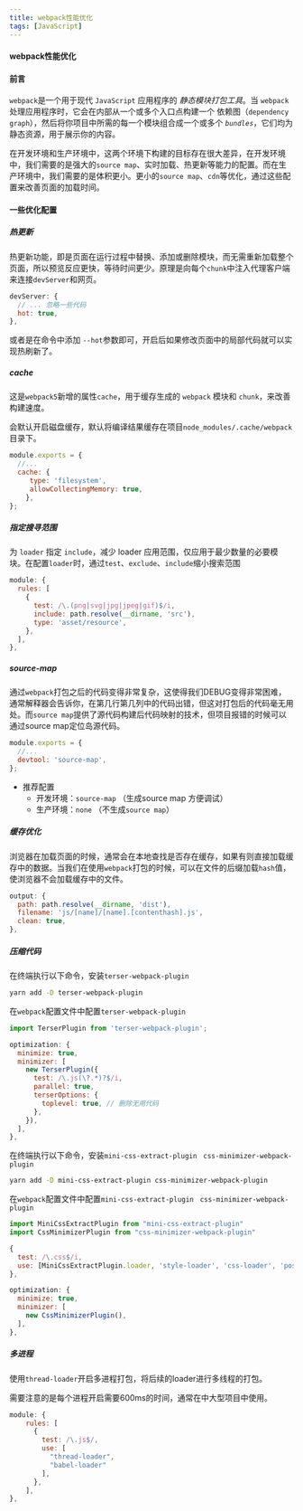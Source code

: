 ```yaml
---
title: webpack性能优化
tags: [JavaScript]
---
```



#### webpack性能优化

#### 前言

`webpack`是一个用于现代 `JavaScript` 应用程序的 *静态模块打包工具*。当 `webpack` 处理应用程序时，它会在内部从一个或多个入口点构建一个 依赖图（`dependency graph`），然后将你项目中所需的每一个模块组合成一个或多个 *`bundles`*，它们均为静态资源，用于展示你的内容。

在开发环境和生产环境中，这两个环境下构建的目标存在很大差异，在开发环境中，我们需要的是强大的`source map`、实时加载、热更新等能力的配置。而在生产环境中，我们需要的是体积更小。更小的`source map`、`cdn`等优化，通过这些配置来改善页面的加载时间。

#### 一些优化配置

##### 热更新

热更新功能，即是页面在运行过程中替换、添加或删除模块，而无需重新加载整个页面，所以预览反应更快，等待时间更少。原理是向每个`chunk`中注入代理客户端来连接`devServer`和网页。

```javascript
devServer: {
  // ... 忽略一些代码
  hot: true,
},
```

或者是在命令中添加 `--hot`参数即可，开启后如果修改页面中的局部代码就可以实现热刷新了。

##### cache

这是`webpack5`新增的属性`cache`，用于缓存生成的 `webpack` 模块和 `chunk`，来改善构建速度。

会默认开启磁盘缓存，默认将编译结果缓存在项目`node_modules/.cache/webpack`目录下。

```javascript
module.exports = {
  //...
  cache: {
	 type: 'filesystem',
 	 allowCollectingMemory: true,
    },
};
```

##### 指定搜寻范围

为 `loader` 指定 `include`，减少 loader 应用范围，仅应用于最少数量的必要模块。在配置`loader`时，通过`test`、`exclude`、`include`缩小搜索范围

```javascript
module: {
  rules: [
    {
      test: /\.(png|svg|jpg|jpeg|gif)$/i,
      include: path.resolve(__dirname, 'src'),
      type: 'asset/resource',
    },
  ],
},
```

##### source-map

通过`webpack`打包之后的代码变得非常复杂，这使得我们DEBUG变得非常困难，通常解释器会告诉你，在第几行第几列中的代码出错，但这对打包后的代码毫无用处。而`source map`提供了源代码构建后代码映射的技术，但项目报错的时候可以通过source map定位岛源代码。

```javascript
module.exports = {
  //...
  devtool: 'source-map',
};
```

- 推荐配置
  - 开发环境：`source-map` （生成source map 方便调试）
  - 生产环境：`none` （不生成`source map`）



##### 缓存优化

浏览器在加载页面的时候，通常会在本地查找是否存在缓存，如果有则直接加载缓存中的数据。当我们在使用`webpack`打包的时候，可以在文件的后缀加载`hash`值，使浏览器不会加载缓存中的文件。

```javascript
output: {
  path: path.resolve(__dirname, 'dist'),
  filename: 'js/[name]/[name].[contenthash].js',
  clean: true,
},
```

##### 压缩代码

在终端执行以下命令，安装`terser-webpack-plugin`

```bash
yarn add -D terser-webpack-plugin 
```

在`webpack`配置文件中配置`terser-webpack-plugin`

```javascript
import TerserPlugin from 'terser-webpack-plugin';
```

```javascript
optimization: {
  minimize: true,
  minimizer: [
    new TerserPlugin({
      test: /\.js(\?.*)?$/i,
      parallel: true,
      terserOptions: {
        toplevel: true, // 删除无用代码
      },
    }),
  ],
},
```

在终端执行以下命令，安装`mini-css-extract-plugin` ` css-minimizer-webpack-plugin`

```bash
yarn add -D mini-css-extract-plugin css-minimizer-webpack-plugin 
```

在`webpack`配置文件中配置`mini-css-extract-plugin` ` css-minimizer-webpack-plugin`

```javascript
import MiniCssExtractPlugin from "mini-css-extract-plugin"
import CssMinimizerPlugin from "css-minimizer-webpack-plugin"
```

```javascript
{
  test: /\.css$/i,
  use: [MiniCssExtractPlugin.loader, 'style-loader', 'css-loader', 'postcss-loader'],
},
```

```javascript
optimization: {
  minimize: true,
  minimizer: [
    new CssMinimizerPlugin(),
  ],
},
```

##### 多进程

使用`thread-loader`开启多进程打包，将后续的loader进行多线程的打包。

需要注意的是每个进程开启需要600ms的时间，通常在中大型项目中使用。

```javascript
module: {
    rules: [
      {
        test: /\.js$/,
        use: [
          "thread-loader",
          "babel-loader"
        ],
      },
    ],
},
```

